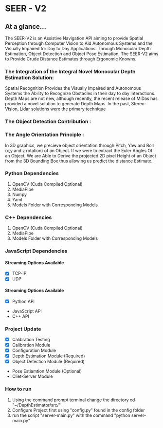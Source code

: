 # SEER - V2
## At a glance...
 The SEER-V2 is an Assistive Navigation API aiming to provide Spatial Perception through Computer Vision to Aid Autonomous Systems and the Visually Impaired for Day to Day Applications.  Through Monocular Depth Estimation, Object Detection and Object Pose Estimation, The SEER-V2 aims to Provide Crude Distance Estimates through Ergonomic Knowns.

### The Integration of the Integral Novel Monocular Depth Estimation Solution: 
Spatial Recognition Provides the Visually Impaired and Autonomous Systems the Ability to Recognize Obstacles in their day to day interactions. Depth Maps are not new, although recently, the recent release of MiDas has provided a novel solution to generate Depth Maps. In the past, Stereo-Vision, Lidar solutions were the primary technique 

### The Object Detection Contribution :


### The Angle Orientation Principle : 
 In 3D graphics, we precieve object orientation through Pitch, Yaw and Roll (x,y and z rotation) of an Object. 
 If we were to extract the Euler Angles Of an Object, We are Able to Derive the projected 2D pixel Height of an Object from the 3D Bounding Box thus allowing us predict the distance Estimate.  

### Python Dependencies 
1. OpenCV (Cuda Compiled Optional)
2. MediaPipe 
3. Numpy 
4. Yaml
5. Models Folder with Corresponding Models

### C++ Dependencies 
1. OpenCV (Cuda Compiled Optional)
2. MediaPipe 
3. Models Folder with Corresponding Models

### JavaScript Dependencies


#### Streaming Options Available
- [x] TCP-IP
- [x] UDP

#### Streaming Options Available
- [x] Python API
- JavaScript API
- C++ API

### Project Update 
- [x] Calibration Testing
- [x] Calibration Module
- [x] Configuration Module
- [x] Depth Estimation Module (Required)
- [x] Object Detection Module (Required)
- Pose Estiamtion Module (Optional)
- Cliet-Server Module

### How to run 

1.  Using the command prompt terminal change the directory cd "~/DepthEstimator/src/"
2.  Configure Project first using "config.py" found in the config folder
3.  run the script "server-main.py" with the command "python server-main.py"
